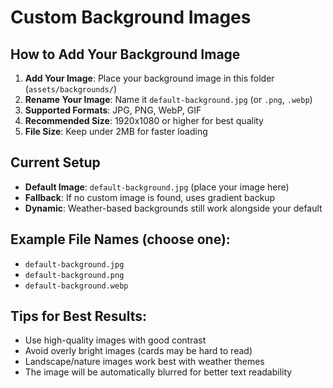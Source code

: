 # Custom Background Images

## How to Add Your Background Image

1. **Add Your Image**: Place your background image in this folder (`assets/backgrounds/`)
2. **Rename Your Image**: Name it `default-background.jpg` (or `.png`, `.webp`)
3. **Supported Formats**: JPG, PNG, WebP, GIF
4. **Recommended Size**: 1920x1080 or higher for best quality
5. **File Size**: Keep under 2MB for faster loading

## Current Setup

- **Default Image**: `default-background.jpg` (place your image here)
- **Fallback**: If no custom image is found, uses gradient backup
- **Dynamic**: Weather-based backgrounds still work alongside your default

## Example File Names (choose one):
- `default-background.jpg`
- `default-background.png`
- `default-background.webp`

## Tips for Best Results:
- Use high-quality images with good contrast
- Avoid overly bright images (cards may be hard to read)
- Landscape/nature images work best with weather themes
- The image will be automatically blurred for better text readability